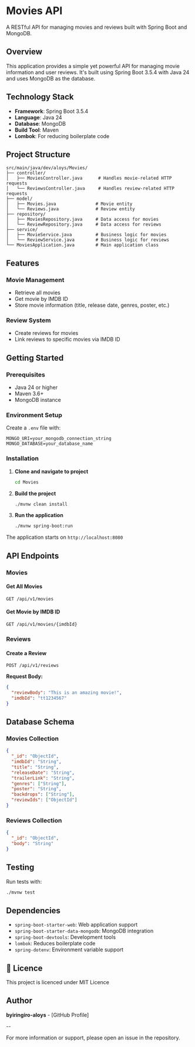 # Movies API

A RESTful API for managing movies and reviews built with Spring Boot and MongoDB.

## Overview

This application provides a simple yet powerful API for managing movie information and user reviews. It's built using Spring Boot 3.5.4 with Java 24 and uses MongoDB as the database.

## Technology Stack

- **Framework**: Spring Boot 3.5.4
- **Language**: Java 24
- **Database**: MongoDB
- **Build Tool**: Maven
- **Lombok**: For reducing boilerplate code

## Project Structure

```
src/main/java/dev/aloys/Movies/
├── controller/
│   ├── MoviesController.java      # Handles movie-related HTTP requests
│   └── ReviewsController.java     # Handles review-related HTTP requests
├── model/
│   ├── Movies.java               # Movie entity
│   └── Reviews.java              # Review entity
├── repository/
│   ├── MoviesRepository.java     # Data access for movies
│   └── ReviewRepository.java     # Data access for reviews
├── service/
│   ├── MovieService.java         # Business logic for movies
│   └── ReviewService.java        # Business logic for reviews
└── MoviesApplication.java        # Main application class
```

## Features

### Movie Management
- Retrieve all movies
- Get movie by IMDB ID
- Store movie information (title, release date, genres, poster, etc.)

### Review System
- Create reviews for movies
- Link reviews to specific movies via IMDB ID

## Getting Started

### Prerequisites

- Java 24 or higher
- Maven 3.6+
- MongoDB instance

### Environment Setup

Create a `.env` file with:
```env
MONGO_URI=your_mongodb_connection_string
MONGO_DATABASE=your_database_name
```

### Installation

1. **Clone and navigate to project**
   ```bash
   cd Movies
   ```

2. **Build the project**
   ```bash
   ./mvnw clean install
   ```

3. **Run the application**
   ```bash
   ./mvnw spring-boot:run
   ```

The application starts on `http://localhost:8080`

## API Endpoints

### Movies

#### Get All Movies
```http
GET /api/v1/movies
```

#### Get Movie by IMDB ID
```http
GET /api/v1/movies/{imdbId}
```

### Reviews

#### Create a Review
```http
POST /api/v1/reviews
```

**Request Body:**
```json
{
  "reviewBody": "This is an amazing movie!",
  "imdbId": "tt1234567"
}
```

## Database Schema

### Movies Collection
```json
{
  "_id": "ObjectId",
  "imdbId": "String",
  "title": "String",
  "releaseDate": "String",
  "trailerLink": "String",
  "genres": ["String"],
  "poster": "String",
  "backdrops": ["String"],
  "reviewIds": ["ObjectId"]
}
```

### Reviews Collection
```json
{
  "_id": "ObjectId",
  "body": "String"
}
```

## Testing

Run tests with:
```bash
./mvnw test
```

## Dependencies

- `spring-boot-starter-web`: Web application support
- `spring-boot-starter-data-mongodb`: MongoDB integration
- `spring-boot-devtools`: Development tools
- `lombok`: Reduces boilerplate code
- `spring-dotenv`: Environment variable support

## 📄 Licence

This project is licenced under MIT Licence

## Author

**byiringiro-aloys** - [GitHub Profile]

--

For more information or support, please open an issue in the repository.


